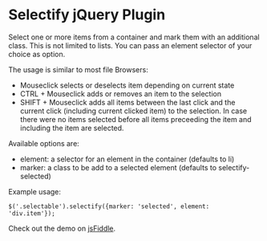 Selectify jQuery Plugin
=======================
Select one or more items from a container and mark them with an additional class. This is not limited to lists. You can pass an element selector of your choice as option.

The usage is similar to most file Browsers:
* Mouseclick selects or deselects item depending on current state
* CTRL + Mouseclick adds or removes an item to the selection
* SHIFT + Mouseclick adds all items between the last click and the current click (including current clicked item) to the selection. In case there were no items selected before all items preceeding the item and including the item are selected.

Available options are:
* element: a selector for an element in the container (defaults to li)
* marker: a class to be add to a selected element (defaults to selectify-selected)

Example usage:

<code>$('.selectable').selectify({marker: 'selected', element: 'div.item'});</code>

Check out the demo on [jsFiddle](http://jsfiddle.net/chris_l/UCLHa/2/).
